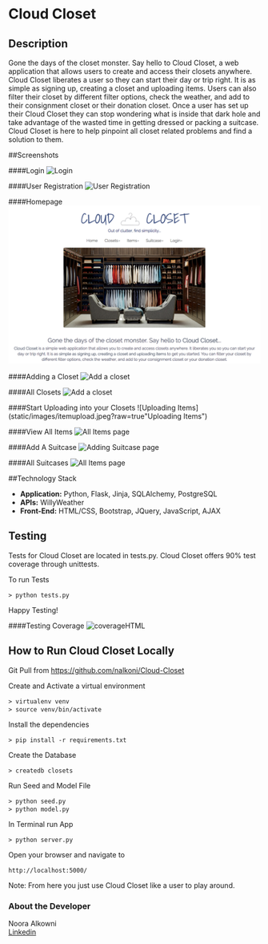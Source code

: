 # Cloud Closet


## Description

Gone the days of the closet monster. Say hello to Cloud Closet, a web application that allows users to create and access their closets anywhere. Cloud Closet liberates a user so they can start their day or trip right. It is as simple as signing up, creating a closet and uploading items. Users can also filter their closet by different filter options, check the weather, and add to their consignment closet or their donation closet. Once a user has set up their Cloud Closet they can stop wondering what is inside that dark hole and take advantage of the wasted time in getting dressed or packing a suitcase. Cloud Closet is here to help pinpoint all closet related problems and find a solution to them.


##Screenshots

####Login
![Login](/static/login.jpg?raw=true "Login Page")

####User Registration 
![User Registration](/static/user_registration.jpg?raw=true "User Registration Page")

####Homepage
![Homepage](static/images/homepage.png?raw=true "Homepage")

####Adding a Closet
![Add a closet](/static/addcloset.jpg?raw=true "Adding a Closet")

####All Closets
![Add a closet](/static/allclosets.jpeg?raw=true "Once a Closet has been added to database")

####Start Uploading into your Closets
![Uploading Items](static/images/itemupload.jpeg?raw=true"Uploading Items")

####View All Items
![All Items page](/static/allitems.jpeg?raw=true "All Items page")

####Add A Suitcase
![Adding Suitcase page](/static/addsuitcase.jpeg?raw=true "Adding Suitcase page")

####All Suitcases
![All Items page](/static/allsuitcase.jpeg?raw=true "All Suitcases page")



##Technology Stack

- **Application:** Python, Flask, Jinja, SQLAlchemy, PostgreSQL
- **APIs:** WillyWeather
- **Front-End:** HTML/CSS, Bootstrap, JQuery, JavaScript, AJAX

## Testing

Tests for Cloud Closet are located in tests.py. Cloud Closet offers 90% test coverage through unittests.

To run Tests 

```
> python tests.py
```

Happy Testing! 

####Testing Coverage
![coverageHTML](/static/coverage.jpg?raw=true "Testing Coverage")


## How to Run Cloud Closet Locally

Git Pull from https://github.com/nalkoni/Cloud-Closet


Create and Activate a virtual environment 

```
> virtualenv venv
> source venv/bin/activate
```

Install the dependencies

```
> pip install -r requirements.txt
```

Create the Database

```
> createdb closets
```

Run Seed and Model File

```
> python seed.py
> python model.py
```

In Terminal run App
```
> python server.py
```


Open your browser and navigate to 

```
http://localhost:5000/
```

Note: From here you just use Cloud Closet like a user to play around.




### About the Developer    
Noora Alkowni       
[Linkedin](https://www.linkedin.com/in/nooraalkoni)    
 

